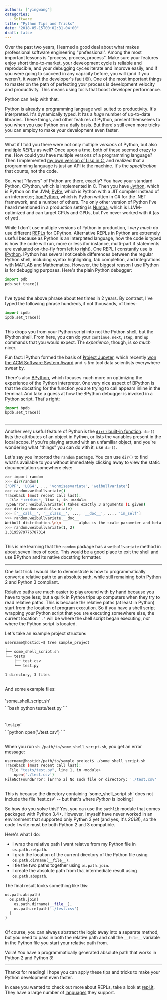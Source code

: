 ```yaml
---
authors: ["yingwang"]
categories:
  - Software
title: "Python Tips and Tricks"
date: "2018-05-15T00:02:31-04:00"
draft: false
---
```


Over the past two years, I learned a good deal about what makes professional software engineering "professional". Among the most important lessons is "process, process, process". Make sure your features enjoy short time-to-market, your development cycle is reliable and reproducible, and your debugging cycles iterate and improve easily, and if you were going to succeed in any capacity before, you will (and if you weren't, it wasn't the developer's fault :blush:). One of the most important things to master on the path of perfecting your process is development velocity and productivity. This means using tools that boost developer performance.

Python can help with that.

Python is already a programming language well suited to productivity. It's interpreted. It's dynamically typed. It has a *huge* number of up-to-date libraries. These things, and other features of Python, present themselves to you when you use Python on a daily basis. But there's still even more tricks you can employ to make your development even faster.

__________

What if I told you there were not only multiple *versions* of Python, but also multiple *REPLs* as well? Once upon a time, both of these seemed crazy to me. How could you have multiple versions of a programming language? Then I implemented [my own version of Lisp in C](https://github.com/yingw787/c-lisp), and realized that a programming language is just an API to the machine. It's the *specification* that counts, not the code.

So, what "flavors" of Python are there, exactly? You have your standard Python, CPython, which is implemented in C. Then you have [Jython](http://www.jython.org/), which is Python on the JVM; [PyPy](http://pypy.org/), which is Python with a JIT compiler instead of an interpreter; [IronPython](http://ironpython.net/), which is Python written in C# for the .NET framework, and a number of others. The only other version of Python I've heard mentioned in a production setting is [Numba](http://numba.pydata.org/), which is LLVM-optimized and can target CPUs and GPUs, but I've never worked with it (as of yet).

While I don't use multiple versions of Python in production, I *very much* do use different [REPLs](https://en.wikipedia.org/wiki/Read%E2%80%93eval%E2%80%93print_loop) for CPython. Alternative REPLs in Python are extremely useful because as Python is an interpreted language, how the code is typed is how the code will run, more or less (for instance, multi-part if statements are evaluated on-the-fly from left to right). One REPL I constantly use is [IPython](http://ipython.org/). IPython has several noticeable differences between the regular Python shell, including syntax highlighting, tab completion, and integrations with MATLAB and Mathematica. However, the biggest reason I use IPython is for debugging purposes. Here's the plain Python debugger:

```python
import pdb
pdb.set_trace()
```
<hr style="height:-100pt; visibility:hidden;" />

I've typed the above phrase about ten times in 2 years. By contrast, I've typed the following phrase hundreds, if not thousands, of times:

```python
import ipdb
ipdb.set_trace()
```
<hr style="height:-100pt; visibility:hidden;" />

This drops you from your Python script into not the Python shell, but the IPython shell. From here, you can do your `continue`, `next`, `step`, and `up` commands that you would expect. The *experience*, though, is *so much* nicer.

Fun fact: IPython formed the basis of [Project Jupyter](http://jupyter.org/), which recently [won the ACM Software System Award](https://blog.jupyter.org/jupyter-receives-the-acm-software-system-award-d433b0dfe3a2) and is *the* tool data scientists everywhere swear by.

There's also [BPython](https://bpython-interpreter.org/about.html), which focuses much more on optimizing the experience of the Python interpreter. One very nice aspect of BPython is that the docstring for the function you are trying to call appears inline in the terminal. And take a guess at how the BPython debugger is invoked in a Python script. That's right:

```python
import bpdb
bpdb.set_trace()
```
<hr style="height:-100pt; visibility:hidden;" />

__________

Another very useful feature of Python is the [`dir()` built-in function](https://docs.python.org/3/library/functions.html#dir). `dir()` lists the attributes of an object in Python, or lists the variables present in the local scope. If you're playing around with an unfamiliar object, and you're wondering what "things" you can do with it, use `dir()`.

Let's say you imported the `random` package. You can use `dir()` to find what's available to you without immediately clicking away to view the static documentation somewhere else:

```bash
>>> import random
>>> dir(random)
['BPF', 'LOG4', ... 'vonmisesvariate', 'weibullvariate']
>>> random.weibullvariate()
Traceback (most recent call last):
  File "<stdin>", line 1, in <module>
TypeError: weibullvariate() takes exactly 3 arguments (1 given)
>>> dir(random.weibullvariate)
>>> ['__call__', '__class__', ..., '__doc__', ..., 'im_self']
>>> random.weibullvariate.__doc__
Weibull distribution.\n\n        alpha is the scale parameter and beta is the shape parameter.\n\n
>>> random.weibullvariate(1, 2)
1.3195979776787314
```
<hr style="height:-100pt; visibility:hidden;" />

This is me learning that the `random` package has a `weibullvariate` method in about seven lines of code. This would be a good place to exit the shell and use BPython and its native docstring formatter.

__________

One last trick I would like to demonstrate is how to programmatically convert a relative path to an absolute path, while still remaining both Python 2 and Python 3 compliant.

Relative paths are much easier to play around with by hand because you have to type less; but a quirk in Python trips up computers when they try to read relative paths. This is because the relative paths (at least in Python) start from the location of program execution. So if you have a shell script wrapping your Python script that you are executing somewhere else, the current location `'.'` will be where the shell script began executing, *not* where the Python script is located.

Let's take an example project structure:

```bash
username@hostid:~$ tree sample_project
.
├── some_shell_script.sh
└── tests
    ├── test.csv
    └── test.py

1 directory, 3 files
```
<hr style="height:-100pt; visibility:hidden;" />

And some example files:

<hr style="height:-100pt; visibility:hidden;" />
<p style="line-height: 0.1;">'some_shell_script.sh'</p>
```bash
python tests/test.py
```
<hr style="height:-100pt; visibility:hidden;" />

<hr style="height:-100pt; visibility:hidden;" />
<p style="line-height: 0.1;">'test.py'</p>
```python
open('./test.csv')
```
<hr style="height:-100pt; visibility:hidden;" />

When you run `sh /path/to/some_shell_script.sh`, you get an error message:

```bash
username@hostid:/path/to/sample_project$ ./some_shell_script.sh
Traceback (most recent call last):
  File "tests/test.py", line 1, in <module>
    open('./test.csv')
FileNotFoundError: [Errno 2] No such file or directory: './test.csv'
```
<hr style="height:-100pt; visibility:hidden;" />

This is because the directory containing 'some_shell_script.sh' does not include the file 'test.csv' -- but that's where *Python* is looking!

So how do you solve this? Yes, you can use the `pathlib` module that comes packaged with Python 3.4+. However, I myself have never worked in an environment that supported only Python 3 yet (and yes, it's *2018*!), so the code I write must be both Python 2 and 3 compatible.

Here's what I do:

- I wrap the relative path I want relative from my Python file in `os.path.relpath`.
- I grab the location of the current directory of the Python file using `os.path.dirname(__file__)`.
- I tie the two paths together using `os.path.join`.
- I create the absolute path from that intermediate result using `os.path.abspath`.

The final result looks something like this:

```python
os.path.abspath(
  os.path.join(
    os.path.dirname(__file__),
    os.path.relpath('./test.csv')
  )
)
```
<hr style="height:-100pt; visibility:hidden;" />

Of course, you can always abstract the logic away into a separate method, but you need to pass in both the relative path and call the `__file__` variable in the Python file you start your relative path from.

Voila! You have a programmatically generated absolute path that works in Python 2 and Python 3!

__________

Thanks for reading! I hope you can apply these tips and tricks to make your Python development even faster.

In case you wanted to check out more about REPLs, take a look at [repl.it](https://repl.it). They have a large number of [languages](https://repl.it/languages) they support.
